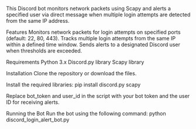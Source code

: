 This Discord bot monitors network packets using Scapy and alerts a specified user via direct message when multiple login attempts are detected from the same IP address.

Features
Monitors network packets for login attempts on specified ports (default: 22, 80, 443).
Tracks multiple login attempts from the same IP within a defined time window.
Sends alerts to a designated Discord user when thresholds are exceeded.

Requirements
Python 3.x
Discord.py library
Scapy library

Installation
Clone the repository or download the files.

Install the required libraries:
pip install discord.py scapy

Replace bot_token and user_id in the script with your bot token and the user ID for receiving alerts.

Running the Bot
Run the bot using the following command:
python discord_login_alert_bot.py
